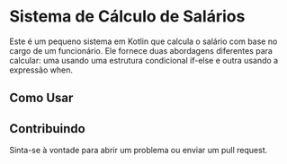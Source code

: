 # Sistema de Cálculo de Salários

Este é um pequeno sistema em Kotlin que calcula o salário com base no cargo de um funcionário. Ele fornece duas abordagens diferentes para calcular: uma usando uma estrutura condicional if-else e outra usando a expressão when.

## Como Usar


## Contribuindo

Sinta-se à vontade para abrir um problema ou enviar um pull request.
